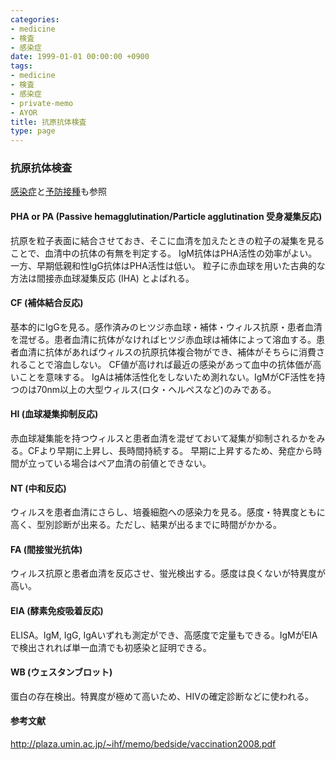 ```yaml
---
categories:
- medicine
- 検査
- 感染症
date: 1999-01-01 00:00:00 +0900
tags:
- medicine
- 検査
- 感染症
- private-memo
- AYOR
title: 抗原抗体検査
type: page
---
```


### 抗原抗体検査

[感染症](/検査/感染症)と[予防接種](予防接種)も参照

#### PHA or PA (Passive hemagglutination/Particle agglutination 受身凝集反応)

抗原を粒子表面に結合させておき、そこに血清を加えたときの粒子の凝集を見ることで、血清中の抗体の有無を判定する。
IgM抗体はPHA活性の効率がよい。一方、早期低親和性IgG抗体はPHA活性は低い。
粒子に赤血球を用いた古典的な方法は間接赤血球凝集反応 (IHA) とよばれる。

#### CF (補体結合反応)

基本的にIgGを見る。感作済みのヒツジ赤血球・補体・ウィルス抗原・患者血清を混ぜる。患者血清に抗体がなければヒツジ赤血球は補体によって溶血する。患者血清に抗体があればウィルスの抗原抗体複合物ができ、補体がそちらに消費されることで溶血しない。
CF値が高ければ最近の感染があって血中の抗体価が高いことを意味する。
IgAは補体活性化をしないため測れない。IgMがCF活性を持つのは70nm以上の大型ウィルス(ロタ・ヘルペスなど)のみである。

#### HI (血球凝集抑制反応)

赤血球凝集能を持つウィルスと患者血清を混ぜておいて凝集が抑制されるかをみる。CFより早期に上昇し、長時間持続する。
早期に上昇するため、発症から時間が立っている場合はペア血清の前値とできない。

#### NT (中和反応)

ウィルスを患者血清にさらし、培養細胞への感染力を見る。感度・特異度ともに高く、型別診断が出来る。ただし、結果が出るまでに時間がかかる。

#### FA (間接蛍光抗体)

ウィルス抗原と患者血清を反応させ、蛍光検出する。感度は良くないが特異度が高い。

#### EIA (酵素免疫吸着反応)

ELISA。IgM, IgG,
IgAいずれも測定ができ、高感度で定量もできる。IgMがEIAで検出されれば単一血清でも初感染と証明できる。

#### WB (ウェスタンブロット)

蛋白の存在検出。特異度が極めて高いため、HIVの確定診断などに使われる。

#### 参考文献

<http://plaza.umin.ac.jp/~ihf/memo/bedside/vaccination2008.pdf>
